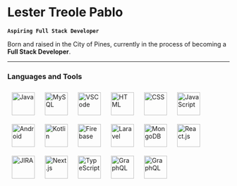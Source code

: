 # Lester Treole Pablo

**`Aspiring Full Stack Developer`**

Born and raised in the City of Pines, currently in the process of becoming a **Full Stack Developer**.

---

### Languages and Tools

<img
  align="left"
  alt="Java"
  width="52px"
  style="padding:10px"
  src="https://cdn.jsdelivr.net/gh/devicons/devicon/icons/java/java-original.svg"
/>
<img
  align="left"
  alt="MySQL"
  width="52px"
  style="padding:10px"
  src="https://cdn.jsdelivr.net/gh/devicons/devicon/icons/mysql/mysql-original-wordmark.svg"
/>
<img
  align="left"
  alt="VSCode"
  width="52px"
  style="padding:10px"
  src="https://cdn.jsdelivr.net/gh/devicons/devicon/icons/vscode/vscode-original.svg"
/>
<img
  align="left"
  alt="HTML"
  width="52px"
  style="padding:10px"
  src="https://cdn.jsdelivr.net/gh/devicons/devicon/icons/html5/html5-original.svg"
/>
<img
  align="left"
  alt="CSS"
  width="52px"
  style="padding:10px"
  src="https://cdn.jsdelivr.net/gh/devicons/devicon/icons/css3/css3-original.svg"
/>
<img
  align="left"
  alt="JavaScript"
  width="52px"
  style="padding:10px"
  src="https://cdn.jsdelivr.net/gh/devicons/devicon/icons/javascript/javascript-plain.svg"
/>
<img
  align="left"
  alt="Android"
  width="52px"
  style="padding:10px"
  src="https://cdn.jsdelivr.net/gh/devicons/devicon/icons/android/android-original.svg"
/>
<img
  align="left"
  alt="Kotlin"
  width="52px"
  style="padding:10px"
  src="https://cdn.jsdelivr.net/gh/devicons/devicon/icons/kotlin/kotlin-original.svg"
/>
<img
  align="left"
  alt="Firebase"
  width="52px"
  style="padding:10px"
  src="https://cdn.jsdelivr.net/gh/devicons/devicon/icons/firebase/firebase-plain.svg"
/>
<img
  align="left"
  alt="Laravel"
  width="52px"
  style="padding:10px"
  src="https://cdn.jsdelivr.net/gh/devicons/devicon/icons/laravel/laravel-plain.svg"
/>
<img
  align="left"
  alt="MongoDB"
  width="52px"
  style="padding:10px"
  src="https://cdn.jsdelivr.net/gh/devicons/devicon/icons/mongodb/mongodb-original-wordmark.svg"
/>
<img
  align="left"
  alt="React.js"
  width="52px"
  style="padding:10px"
  src="https://cdn.jsdelivr.net/gh/devicons/devicon/icons/react/react-original.svg"
/>
<img
  align="left"
  alt="JIRA"
  width="52px"
  style="padding:10px"
  src="https://cdn.jsdelivr.net/gh/devicons/devicon/icons/jira/jira-original.svg"
/>
<img
  align="left"
  alt="Next.js"
  width="52px"
  style="padding:10px"
  src="https://cdn.jsdelivr.net/gh/devicons/devicon/icons/nextjs/nextjs-original.svg"
/>
<img
  align="left"
  alt="TypeScript"
  width="52px"
  style="padding:10px"
  src="https://cdn.jsdelivr.net/gh/devicons/devicon/icons/typescript/typescript-plain.svg"
/>
<img
  align="left"
  alt="GraphQL"
  width="52px"
  style="padding:10px"
  src="https://cdn.jsdelivr.net/gh/devicons/devicon/icons/graphql/graphql-plain.svg"
/>
<img
  align="left"
  alt="GraphQL"
  width="52px"
  style="padding:10px"
  src="https://cdn.jsdelivr.net/gh/devicons/devicon/icons/nodejs/nodejs-original.svg"
/>


          
